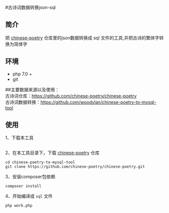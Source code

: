 #古诗词数据转换json-sql

## 简介

把 [chinese-poetry](https://github.com/chinese-poetry/chinese-poetry) 仓库里的json数据转换成 sql 文件的工具,并把古诗的繁体字转换为简体字



## 环境

- php 7.0 +
- git

##主要数据来源以及使用：<br />
古诗词仓库：https://github.com/chinese-poetry/chinese-poetry<br />
古诗词数据转换：https://github.com/woodylan/chinese-poetry-to-mysql-tool<br />


## 使用

1、下载本工具

```shell

```



2、在本工具目录下，下载 [chinese-poetry](https://github.com/chinese-poetry/chinese-poetry) 仓库

~~~shell
cd chinese-poetry-to-mysql-tool
git clone https://github.com/chinese-poetry/chinese-poetry.git
~~~

3、安装composer包依赖

~~~shell
composer install
~~~

4、开始编译成 `sql` 文件

```shell
php work.php
```

